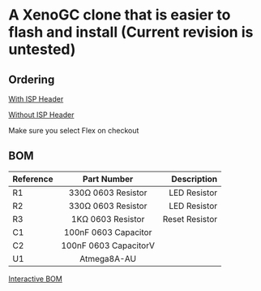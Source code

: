 # A XenoGC clone that is easier to flash and install (Current revision is untested)

## Ordering

[With ISP Header](https://oshpark.com/shared_projects/uoXTTZRa)

[Without ISP Header](https://oshpark.com/shared_projects/8Vf3wffB)

Make sure you select Flex on checkout

## BOM

| Reference        | Part Number           | Description  |
| ------------- |:-------------:| -----:|
| R1 | 330Ω 0603 Resistor | LED Resistor |
| R2 | 330Ω 0603 Resistor | LED Resistor |
| R3 | 1KΩ 0603 Resistor | Reset Resistor |
| C1 | 100nF 0603 Capacitor |  |
| C2 | 100nF 0603 CapacitorV |  |
| U1 | Atmega8A-AU |  |

[Interactive BOM](http://MartinRefseth.com/ibom/XenoGC)